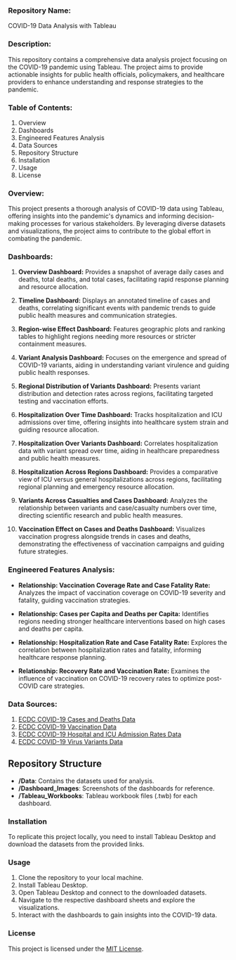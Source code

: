 ### Repository Name: 
COVID-19 Data Analysis with Tableau

### Description:
This repository contains a comprehensive data analysis project focusing on the COVID-19 pandemic using Tableau. The project aims to provide actionable insights for public health officials, policymakers, and healthcare providers to enhance understanding and response strategies to the pandemic.

### Table of Contents:
1. Overview
2. Dashboards
3. Engineered Features Analysis
4. Data Sources
5. Repository Structure
6. Installation
7. Usage
8. License

### Overview:
This project presents a thorough analysis of COVID-19 data using Tableau, offering insights into the pandemic's dynamics and informing decision-making processes for various stakeholders. By leveraging diverse datasets and visualizations, the project aims to contribute to the global effort in combating the pandemic.

### Dashboards:
1. **Overview Dashboard:** Provides a snapshot of average daily cases and deaths, total deaths, and total cases, facilitating rapid response planning and resource allocation.
   
2. **Timeline Dashboard:** Displays an annotated timeline of cases and deaths, correlating significant events with pandemic trends to guide public health measures and communication strategies.
   
3. **Region-wise Effect Dashboard:** Features geographic plots and ranking tables to highlight regions needing more resources or stricter containment measures.
   
4. **Variant Analysis Dashboard:** Focuses on the emergence and spread of COVID-19 variants, aiding in understanding variant virulence and guiding public health responses.
   
5. **Regional Distribution of Variants Dashboard:** Presents variant distribution and detection rates across regions, facilitating targeted testing and vaccination efforts.
   
6. **Hospitalization Over Time Dashboard:** Tracks hospitalization and ICU admissions over time, offering insights into healthcare system strain and guiding resource allocation.
   
7. **Hospitalization Over Variants Dashboard:** Correlates hospitalization data with variant spread over time, aiding in healthcare preparedness and public health measures.
   
8. **Hospitalization Across Regions Dashboard:** Provides a comparative view of ICU versus general hospitalizations across regions, facilitating regional planning and emergency resource allocation.
   
9. **Variants Across Casualties and Cases Dashboard:** Analyzes the relationship between variants and case/casualty numbers over time, directing scientific research and public health measures.
   
10. **Vaccination Effect on Cases and Deaths Dashboard:** Visualizes vaccination progress alongside trends in cases and deaths, demonstrating the effectiveness of vaccination campaigns and guiding future strategies.

### Engineered Features Analysis:
- **Relationship: Vaccination Coverage Rate and Case Fatality Rate:** Analyzes the impact of vaccination coverage on COVID-19 severity and fatality, guiding vaccination strategies.
   
- **Relationship: Cases per Capita and Deaths per Capita:** Identifies regions needing stronger healthcare interventions based on high cases and deaths per capita.
   
- **Relationship: Hospitalization Rate and Case Fatality Rate:** Explores the correlation between hospitalization rates and fatality, informing healthcare response planning.
   
- **Relationship: Recovery Rate and Vaccination Rate:** Examines the influence of vaccination on COVID-19 recovery rates to optimize post-COVID care strategies.

### Data Sources:
1. [ECDC COVID-19 Cases and Deaths Data](https://www.ecdc.europa.eu/en/publications-data/data-daily-new-cases-covid-19-eueea-country)
2. [ECDC COVID-19 Vaccination Data](https://www.ecdc.europa.eu/en/publications-data/data-covid-19-vaccination-eu-eea)
3. [ECDC COVID-19 Hospital and ICU Admission Rates Data](https://www.ecdc.europa.eu/en/publications-data/download-data-hospital-and-icuadmission-rates-and-current-occupancy-covid-19)
4. [ECDC COVID-19 Virus Variants Data](https://www.ecdc.europa.eu/en/publications-data/data-virus-variants-covid-19-eueea)

## Repository Structure
- **/Data**: Contains the datasets used for analysis.
- **/Dashboard_Images**: Screenshots of the dashboards for reference.
- **/Tableau_Workbooks**: Tableau workbook files (.twb) for each dashboard.
  
### Installation
To replicate this project locally, you need to install Tableau Desktop and download the datasets from the provided links.

### Usage
1. Clone the repository to your local machine.
2. Install Tableau Desktop.
3. Open Tableau Desktop and connect to the downloaded datasets.
4. Navigate to the respective dashboard sheets and explore the visualizations.
5. Interact with the dashboards to gain insights into the COVID-19 data.

### License
This project is licensed under the [MIT License](LICENSE).
